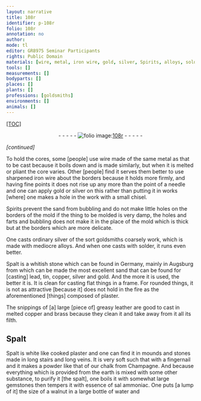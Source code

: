 ```yaml
---
layout: narrative
title: 108r
identifier: p-108r
folio: 108r
annotation: no
author:
mode: tl
editor: GR8975 Seminar Participants
rights: Public Domain
materials: [wire, metal, iron wire, gold, silver, Spirits, alloys, solder, Spalt, sand, lead, tin, copper, plaster, leather, brass, filth, chalk, earth, gemstones, essence of sal ammoniac, water]
tools: []
measurements: []
bodyparts: []
places: []
plants: []
professions: [goldsmiths]
environments: []
animals: []
---
```


<p><a href="{{ site.baseurl }}/diplomatic/">[TOC]</a></p><div class="folio" align="center">- - - - - <a href="http://gallica.bnf.fr/ark:/12148/btv1b10500001g/f221.image" target="_blank"><img src="https://cu-mkp.github.io/2017-workshop-edition/assets/photo-icon.png" alt="folio image: " style="display:inline-block; margin-bottom:-3px;"/>108r</a> - - - - - </div>  
 
*[continued]*
 
To hold the cores, some [people] use <span class="m">wire</span> made of the same <span class="m">metal</span> as that to be cast because it boils down and is made similarly, but when it is melted or pliant the core varies. Other [people] find it serves them better to use sharpened <span class="m">iron wire</span> about the borders because it holds more firmly, and having fine points it does not rise up any more than the point of a needle and one can apply <span class="m">gold</span> or <span class="m">silver</span> on this rather than putting it in works [where] one makes a hole in the work with a small chisel.
 
<span class="m">Spirits</span> prevent the sand from bubbling and do not make little holes on the borders of the mold if the thing to be molded is very damp, the holes and farts and bubbling does not make it in the place of the mold which is thick but at the borders which are more delicate.
 
One casts ordinary <span class="m">silver</span> of the sort <span class="pro">goldsmiths</span> coarsely work, which is made with mediocre <span class="m">alloys</span>. And when one casts with <span class="m">solder</span>, it runs even better.
 
<span class="m">Spalt</span> is a whitish stone which can be found in Germany, mainly in Augsburg from which can be made the most excellent <span class="m">sand</span> that can be found for [casting] <span class="m">lead</span>, <span class="m">tin</span>, <span class="m">copper</span>, <span class="m">silver</span> and <span class="m">gold</span>. And the more it is used, the better it is. It is clean for casting flat things in a frame. For rounded things, it is not as attractive [because it] does not hold in the fire as the aforementioned [things] composed of <span class="m">plaster</span>.
 
The snippings of [a] large [piece of] greasy <span class="m">leather</span> are good to cast in melted <span class="m">copper</span> and <span class="m">brass</span> because they clean it and take away from it all its <span class="m">filth</span>. 
 
 
  

## <span class="m">Spalt</span>

 
<span class="m">Spalt</span> is white like cooked <span class="m">plaster</span> and one can find it in mounds and stones made in long stairs and long veins. It is very soft such that with a fingernail and it makes a powder like that of our <span class="m">chalk</span> from Champagne. And because everything which is provided from the <span class="m">earth</span> is mixed with some other substance, to purify it [the spalt], one boils it with somewhat large <span class="m">gemstones</span> then tempers it with <span class="m">essence of sal ammoniac</span>. One puts [a lump of it] the size of a walnut in a large bottle of <span class="m">water</span> and
 
